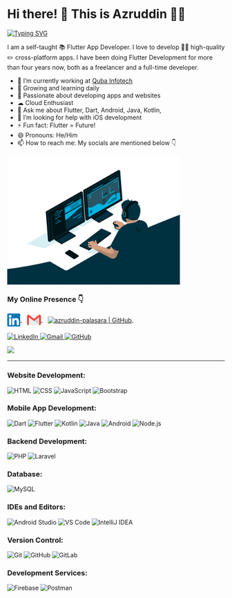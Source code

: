 # Hi there! 👋 This is Azruddin 👨‍💻
[![Typing SVG](https://readme-typing-svg.herokuapp.com?font=Ubuntu&color=%2336BCF7&lines=%E2%9C%93+Android+Developer;%E2%9C%93+Coding+Enthusiast;%E2%9C%93+Flutter+Developer;%E2%9C%93+Blogger;%E2%9C%93)](https://git.io/typing-svg)

I am a self-taught 📚 Flutter App Developer. I love to develop 👨‍💻 high-quality ✏️ cross-platform apps. I have been doing Flutter Development for more than four years now, both as a freelancer and a full-time developer.

- 🔭 I’m currently working at [Quba Infotech](https://qubainfotech.com)
- 🌱 Growing and learning daily
- 💖 Passionate about developing apps and websites
- ☁ Cloud Enthusiast
- 💬 Ask me about Flutter, Dart, Android, Java, Kotlin,
- 🤔 I’m looking for help with iOS development
- ⚡ Fun fact: Flutter = Future!
- 😄 Pronouns: He/Him
- 📫 How to reach me: My socials are mentioned below 👇

<img align="center" alt="Coding" width="400" src="https://github.com/Mirzaazmath/threads_clone/blob/main/assets/output/coding.gif">

### My Online Presence 👇

<p align="left">
<a href="https://www.linkedin.com/in/azruddin-palasara-650196327" target="_blank">
  <img align="center" alt="azruddin-palasara | LinkedIn" width="30px" src="https://github.com/SatYu26/SatYu26/blob/master/Assets/Linkedin.svg" />
</a> &nbsp;&nbsp;
<a href="mailto:azruddin.connect@gmail.com">
  <img align="center" alt="azruddin-palasara | Gmail" width="32px" src="https://github.com/SatYu26/SatYu26/blob/master/Assets/Gmail.svg" />
</a> &nbsp;&nbsp;
<a href="https://github.com/azruddin95">
  <img align="center" alt="azruddin-palasara | GitHub" width="32px" src="https://github.com/SatYu26/SatYu26/blob/master/Assets/github.svg" />
</a> &nbsp;&nbsp;
</p>

<p align="left">
<a href="https://www.linkedin.com/in/azruddin-palasara-650196327" target="_blank">
  <img alt="LinkedIn" src="https://img.shields.io/badge/linkedin-0077B5?logo=linkedin&logoColor=white&style=for-the-badge" />
</a>

<a href="mailto:azruddin.connect@gmail.com">
  <img alt="Gmail" src="https://img.shields.io/badge/gmail-100000?style=for-the-badge&logo=gmail&logoColor=white" />
</a>

<a href="https://github.com/azruddin95">
  <img alt="GitHub" src="https://img.shields.io/badge/GitHub-100000?style=for-the-badge&logo=github&logoColor=white" />
</a>
</p>

![](https://komarev.com/ghpvc/?username=azruddin95&label=PROFILE+VIEWS&&color=green)

------------------
### Website Development:
![HTML](https://img.shields.io/badge/HTML-239120?style=for-the-badge&logo=html5&logoColor=white)
![CSS](https://img.shields.io/badge/CSS-1572B6?style=for-the-badge&logo=css3&logoColor=white)
![JavaScript](https://img.shields.io/badge/JavaScript-F7DF1E?style=for-the-badge&logo=javascript&logoColor=black)
![Bootstrap](https://img.shields.io/badge/Bootstrap-563D7C?style=for-the-badge&logo=bootstrap&logoColor=white)

### Mobile App Development:
![Dart](https://img.shields.io/badge/Dart-0175C2?style=for-the-badge&logo=dart&logoColor=white)
![Flutter](https://img.shields.io/badge/Flutter-02569B?style=for-the-badge&logo=flutter&logoColor=white)
![Kotlin](https://img.shields.io/badge/Kotlin-FF6C37?style=for-the-badge&logo=kotlin&logoColor=white)
![Java](https://img.shields.io/badge/Java-ED8B00?style=for-the-badge&logo=java&logoColor=white)
![Android](https://img.shields.io/badge/Android-0175C2?style=for-the-badge&logo=android&logoColor=white)
![Node.js](https://img.shields.io/badge/Node.js-339933?style=for-the-badge&logo=node.js&logoColor=white)

### Backend Development:
![PHP](https://img.shields.io/badge/PHP-777BB4?style=for-the-badge&logo=php&logoColor=white)
![Laravel](https://img.shields.io/badge/Laravel-FF2D20?style=for-the-badge&logo=laravel&logoColor=white)

### Database:
![MySQL](https://img.shields.io/badge/MySQL-00000F?style=for-the-badge&logo=mysql&logoColor=white)

### IDEs and Editors:
![Android Studio](https://img.shields.io/badge/Android_Studio-3DDC84?style=for-the-badge&logo=android-studio&logoColor=white)
![VS Code](https://img.shields.io/badge/Visual_Studio_Code-007ACC?style=for-the-badge&logo=visual-studio-code&logoColor=white)
![IntelliJ IDEA](https://img.shields.io/badge/IntelliJ_IDEA-000000?style=for-the-badge&logo=intellij-idea&logoColor=white)

### Version Control:
![Git](https://img.shields.io/badge/Git-F05032?style=for-the-badge&logo=git&logoColor=white)
![GitHub](https://img.shields.io/badge/GitHub-181717?style=for-the-badge&logo=github&logoColor=white)
![GitLab](https://img.shields.io/badge/GitLab-FCA121?style=for-the-badge&logo=gitlab&logoColor=white)

### Development Services:
![Firebase](https://img.shields.io/badge/firebase-ffca28?style=for-the-badge&logo=firebase&logoColor=black)
![Postman](https://img.shields.io/badge/Postman-FF6C37?style=for-the-badge&logo=Postman&logoColor=white)

